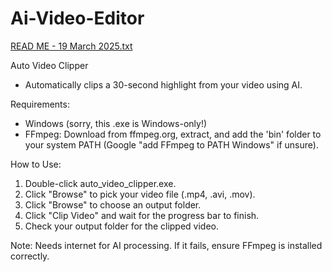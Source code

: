 # Ai-Video-Editor
[READ ME - 19 March 2025.txt](https://github.com/user-attachments/files/19336146/READ.ME.-.19.March.2025.txt)

Auto Video Clipper
- Automatically clips a 30-second highlight from your video using AI.

Requirements:
- Windows (sorry, this .exe is Windows-only!)
- FFmpeg: Download from ffmpeg.org, extract, and add the 'bin' folder to your system PATH (Google "add FFmpeg to PATH Windows" if unsure).

How to Use:
1. Double-click auto_video_clipper.exe.
2. Click "Browse" to pick your video file (.mp4, .avi, .mov).
3. Click "Browse" to choose an output folder.
4. Click "Clip Video" and wait for the progress bar to finish.
5. Check your output folder for the clipped video.

Note: Needs internet for AI processing. If it fails, ensure FFmpeg is installed correctly.
